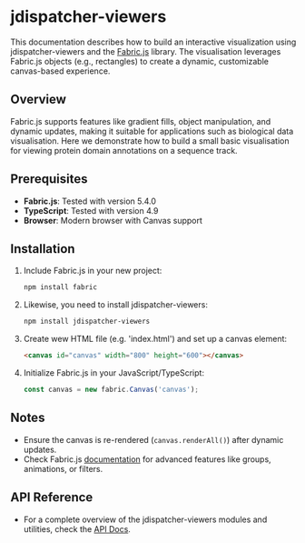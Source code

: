 # jdispatcher-viewers

This documentation describes how to build an interactive visualization using jdispatcher-viewers and the [Fabric.js](http://fabricjs.com/) library. The visualisation leverages Fabric.js objects (e.g., rectangles) to create a dynamic, customizable canvas-based experience.

## Overview
Fabric.js supports features like gradient fills, object manipulation, and dynamic updates, making it suitable for applications such as biological data visualisation. Here we demonstrate how to build a small basic visualisation for viewing protein domain annotations on a sequence track.

## Prerequisites
- **Fabric.js**: Tested with version 5.4.0
- **TypeScript**: Tested with version 4.9
- **Browser**: Modern browser with Canvas support

## Installation
1. Include Fabric.js in your new project:
   ```bash
   npm install fabric
   ```
2. Likewise, you need to install jdispatcher-viewers:
   ```bash
   npm install jdispatcher-viewers
   ```

2. Create wew HTML file (e.g. 'index.html') and set up a canvas element:
   ```html
   <canvas id="canvas" width="800" height="600"></canvas>
   ```

3. Initialize Fabric.js in your JavaScript/TypeScript:
   ```javascript
   const canvas = new fabric.Canvas('canvas');
   ```

## Notes
- Ensure the canvas is re-rendered (`canvas.renderAll()`) after dynamic updates.
- Check Fabric.js [documentation](https://fabricjs.com/docs/) for advanced features like groups, animations, or filters.


## API Reference
- For a complete overview of the jdispatcher-viewers modules and utilities, check the [API Docs](/jdispatcher-viewers/api/modules.html).
